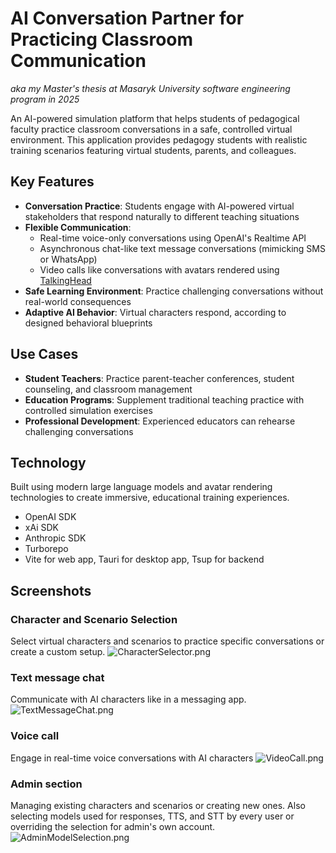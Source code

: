 # AI Conversation Partner for Practicing Classroom Communication
_aka my Master's thesis at Masaryk University software engineering program in 2025_

An AI-powered simulation platform that helps students of pedagogical faculty practice classroom conversations in a safe, controlled virtual environment.
This application provides pedagogy students with realistic training scenarios featuring virtual students, parents, and colleagues.

## Key Features

- **Conversation Practice**: Students engage with AI-powered virtual stakeholders that respond naturally to different teaching situations
- **Flexible Communication**: 
    - Real-time voice-only conversations using OpenAI's Realtime API
    - Asynchronous chat-like text message conversations (mimicking SMS or WhatsApp)
    - Video calls like conversations with avatars rendered using [TalkingHead](https://github.com/met4citizen/TalkingHead)
- **Safe Learning Environment**: Practice challenging conversations without real-world consequences
- **Adaptive AI Behavior**: Virtual characters respond, according to designed behavioral blueprints

## Use Cases

- **Student Teachers**: Practice parent-teacher conferences, student counseling, and classroom management
- **Education Programs**: Supplement traditional teaching practice with controlled simulation exercises
- **Professional Development**: Experienced educators can rehearse challenging conversations

## Technology

Built using modern large language models and avatar rendering technologies to create immersive, educational training experiences.
- OpenAI SDK
- xAi SDK
- Anthropic SDK
- Turborepo
- Vite for web app, Tauri for desktop app, Tsup for backend

## Screenshots
### Character and Scenario Selection
Select virtual characters and scenarios to practice specific conversations or create a custom setup.
![CharacterSelector.png](docs/assets/CharacterSelector.png)
### Text message chat
Communicate with AI characters like in a messaging app.
![TextMessageChat.png](docs/assets/TextMessageChat.png)
### Voice call
Engage in real-time voice conversations with AI characters 
![VideoCall.png](docs/assets/VideoCall.png)
### Admin section
Managing existing characters and scenarios or creating new ones. Also selecting models used for responses, TTS, and STT by every user or overriding the selection for admin's own account.
![AdminModelSelection.png](docs/assets/AdminModelSelection.png)
